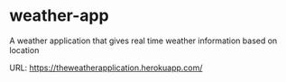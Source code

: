 # weather-app

A weather application that gives real time weather information based on location

URL: https://theweatherapplication.herokuapp.com/
